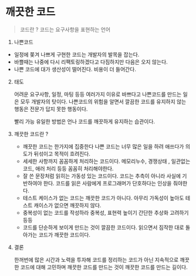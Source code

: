 # 깨끗한 코드

> 코드란 ? 코드는 요구사항을 표현하는 언어

1. 나쁜코드

- 일정에 쫒겨 나쁘게 구현한 코드는 개발자의 발목을 잡는다.
- 바쁠때는 나중에 다시 리팩토링하겠다고 다짐하지만 다음은 오지 않는다.
- 나쁜 코드에 대가
    생산성이 떨어진다.
    비용이 더 들어간다.

2. 태도

    어려운 요구사항, 일정, 마팅 등등 여러가지 이유로 바쁘다고 나쁜코드를 만드는 일은 모두 개발자의 탓이다.
    나쁜코드의 위험을 알면서 깔끔한 코드를 유지하지 않는 행동은 전문가 답지 못한 행동이다.

    빨리 가능 유일한 방법은 언나 코드를 깨끗하게 유지하는 습관이다.

3. 깨끗한 코드란 ?

    - 깨끗한 코드는 한가지에 집중한다
        나쁜 코드는 너무 많은 일을 하려 애쓰다가 의도가 뒤섞이고 목적이 흐려진다.
    - 세세한 사항까지 꼼꼼하게 처리하는 코드이다.
       메모리누수, 경쟁상태 , 일관없는 코드, 애러 처리 등등 꼼꼼히 처리해야한다.
    - 잘 쓴 문장처럼 읽히는 가동성 있는 코드이다.
        코드는 추측이 아니라 사실에 기반하여야 한다. 코드를 읽은 사람에게 프로그래머가 단호하다는 인상을 줘야한다.
    - 테스트 케이스가 없는 코드는 깨끗한 코드가 아니다. 
        아무리 가독성이 높아도 테스트 캐이스가 없으면 깨끗하지 않다.
    - 중복성이 없는 코드를 작성하라
        중복성, 표현력 높이기 간단한 추상화 고려하기 등등 
    - 코드를 단순하게 보이게 만드는 것이 깔끔한 코드이다.
        읽으면서 짐작한 대로 돌아가는 코드가 깨끗한 코드이다.

4. 결론

    한꺼번에 많은 시간과 노력을 투자해 코드를 정리하는 코드가 아닌 지속적으로 깨끗한 코드에 대해 고민하며 깨끗한 코드를 만드는 것이
    깨끗한 코드를 만드는 길이다.

     